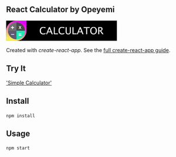 React Calculator by Opeyemi
---
<img src="Logotype primary.png" width="60%" height="60%" />

Created with *create-react-app*. See the [full create-react-app guide](https://github.com/niceyem/REACT-CALCULATOR/new/master?readme=1).



Try It
---

['Simple Calculator'](https://github.com/niceyem/REACT-CALCULATOR)



Install
---

`npm install`



Usage
---

`npm start`
